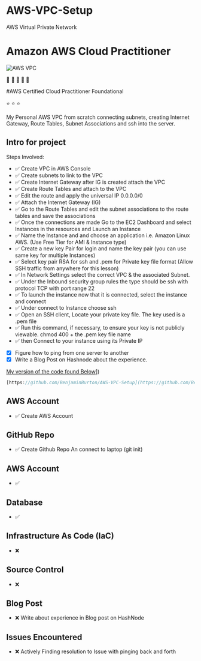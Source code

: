 # AWS-VPC-Setup
AWS Virtual Private Network

# Amazon AWS Cloud Practitioner 

![AWS VPC](https://img.shields.io/badge/AWS-UnderConstruction-orange)

:wave: :wave: :wave: :wave: :wave:

#AWS Certified Cloud Practitioner Foundational

:star: :star: :star:

My Personal AWS VPC from scratch connecting subnets, creating Internet Gateway, Route Tables, Subnet Associations and ssh into the server.

## Intro for project

Steps Involved:

- ✅ Create VPC in AWS Console
- ✅ Create subnets to link to the VPC
- ✅ Create Internet Gateway after IG is created attach the VPC
- ✅ Create Route Tables and attach to the VPC
- ✅ Edit the route and apply the universal IP 0.0.0.0/0
- ✅ Attach the Internet Gateway (IG)
- ✅ Go to the Route Tables and edit the subnet associations to the route tables and save the associations
- ✅ Once the connections are made Go to the EC2 Dashboard and select Instances in the resources and Launch an Instance
- ✅ Name the Instance and and choose an application i.e. Amazon Linux AWS. (Use Free Tier for AMI & Instance type)
- ✅ Create a new key Pair for login and name the key pair (you can use same key for multiple Instances)
- ✅ Select key pair RSA for ssh and .pem for Private key file format (Allow SSH traffic from anywhere for this lesson)
- ✅ In Network Settings select the correct VPC & the associated Subnet.
- ✅ Under the Inbound security group rules the type should be ssh with protocol TCP with port range 22
- ✅ To launch the instance now that it is connected, select the instance and connect
- ✅ Under connect to Instance choose ssh
- ✅ Open an SSH client, Locate your private key file. The key used is a .pem file
- ✅ Run this command, if necessary, to ensure your key is not publicly viewable. chmod 400 + the .pem key file name
- ✅ then Connect to your instance using its Private IP
- [x] Figure how to ping from one server to another
- [x] Write a Blog Post on Hashnode about the experience.

[My version of the code found Below]([[https://github.com/BenjaminBurton/AWS-VPC-Setup/blob/main/README.md)])

```js
[https://github.com/BenjaminBurton/AWS-VPC-Setup](https://github.com/BenjaminBurton/AWS-VPC-Setup/blob/main/README.md)

```

## AWS Account

- ✅ Create AWS Account

## GitHub Repo

- ✅ Create Github Repo An connect to laptop (git init)

## AWS Account

- ✅

## Database

- ✅

## Infrastructure As Code (IaC)

- ❌

## Source Control

- ❌

## Blog Post

- ❌ Write about experience in Blog post on HashNode

## Issues Encountered

- ❌ Actively Finding resolution to Issue with pinging back and forth

